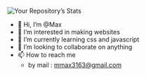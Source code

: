![Your Repository’s Stats](https://github-readme-stats.vercel.app/api?username=nightshadetvn&show_icons=true)

- 👋 Hi, I’m @Max
- 👀 I’m interested in making websites
- 🌱 I’m currently learning css and javascript
- 💞️ I’m looking to collaborate on anything
- 📫 How to reach me 
  - by mail : mmax3163@gmail.com

